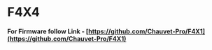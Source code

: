 # F4X4

**For Firmware follow Link - [https://github.com/Chauvet-Pro/F4X1](https://github.com/Chauvet-Pro/F4X1)**
